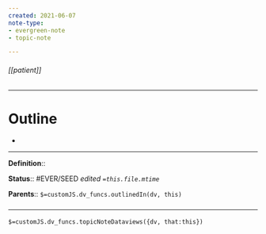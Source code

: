 ```yaml
---
created: 2021-06-07
note-type: 
- evergreen-note
- topic-note

---
```


###### [[patient]]



---
# Outline
- 

---

**Definition**::

**Status**::  #EVER/SEED
*edited `=this.file.mtime`*

**Parents**:: 
`$=customJS.dv_funcs.outlinedIn(dv, this)`
	


### <hr class="dataviews"/>
`$=customJS.dv_funcs.topicNoteDataviews({dv, that:this})`